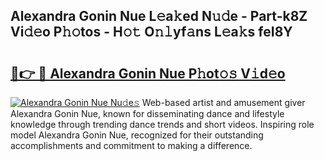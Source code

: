 ## Alexandra Gonin Nue L𝚎a𝚔ed N𝚞𝚍e - Part-k8Z Vi𝚍𝚎o P𝚑𝚘tos - H𝚘𝚝 O𝚗𝚕yf𝚊ns L𝚎a𝚔s feI8Y

# <h2><a href="http://kfexvp.oniu.top/?m=Alexandra+Gonin+Nue">🔗👉 🔴 Alexandra Gonin Nue P𝚑ot𝚘𝚜 V𝚒d𝚎o</a></h2>

[![Alexandra Gonin Nue Nu𝚍e𝚜](https://i.imgur.com/0qMVB7G.gif)](http://kfexvp.oniu.top/?m=Alexandra+Gonin+Nue)
Web-based artist and amusement giver Alexandra Gonin Nue, known for disseminating dance and lifestyle knowledge through trending dance trends and short videos. Inspiring role model Alexandra Gonin Nue, recognized for their outstanding accomplishments and commitment to making a difference.  
